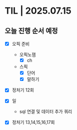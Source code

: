 # TIL | 2025.07.15

## 오늘 진행 순서 예정

-   [x] 오픽 준비

    -   오픽노잼
        -   [x] ch
    -   스픽
        -   [x] 단어
        -   [x] 말하기

-   [x] 정처기 12회
-   [x] 일
    -   sql 연결 및 데이터 추가 쿼리
-   [x] 정처기 13,14,15,16,17회
